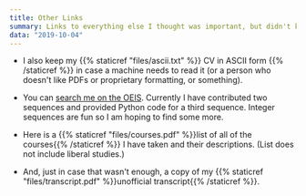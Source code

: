 ```yaml
---
title: Other Links
summary: Links to everything else I thought was important, but didn't know where to put.
data: "2019-10-04"
---
```


* I also keep my {{% staticref "files/ascii.txt" %}} CV in ASCII form {{% /staticref %}} in case a machine needs to read it (or a person who doesn't like PDFs or proprietary formatting, or something). 

* You can [search me on the OEIS](https://oeis.org/search?q=W.+Zane+Billings&language=english&go=Search). Currently I have contributed two sequences and provided Python code for a third sequence. Integer sequences are fun so I am hoping to find some more.

* Here is a {{% staticref "files/courses.pdf" %}}list of all of the courses{{% /staticref %}} I have taken and their descriptions. (List does not include liberal studies.)

* And, just in case that wasn't enough, a copy of my {{% staticref "files/transcript.pdf" %}}unofficial transcript{{% /staticref %}}. 
